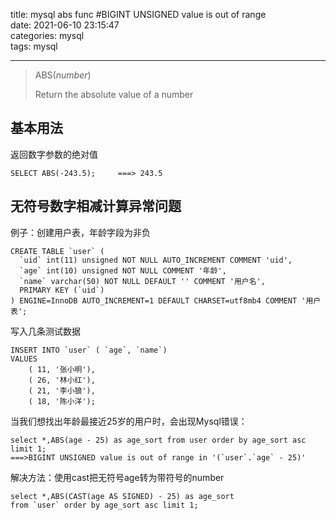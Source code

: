 title: mysql abs func #BIGINT UNSIGNED value is out of range  
date: 2021-06-10 23:15:47  
categories: mysql  
tags: mysql  

---

>ABS(*number*)
>
> Return the absolute value of a number



## 基本用法

返回数字参数的绝对值

```
SELECT ABS(-243.5);     ===> 243.5
```



## 无符号数字相减计算异常问题



例子：创建用户表，年龄字段为非负

```
CREATE TABLE `user` (
  `uid` int(11) unsigned NOT NULL AUTO_INCREMENT COMMENT 'uid',
  `age` int(10) unsigned NOT NULL COMMENT '年龄',
  `name` varchar(50) NOT NULL DEFAULT '' COMMENT '用户名',
  PRIMARY KEY (`uid`)
) ENGINE=InnoDB AUTO_INCREMENT=1 DEFAULT CHARSET=utf8mb4 COMMENT '用户表';
```

写入几条测试数据

```
INSERT INTO `user` ( `age`, `name`)
VALUES
	( 11, '张小明'),
	( 26, '林小红'),
	( 21, '李小狼'),
	( 18, '陈小洋');
```

当我们想找出年龄最接近25岁的用户时，会出现Mysql错误：

```
select *,ABS(age - 25) as age_sort from user order by age_sort asc limit 1;
===>BIGINT UNSIGNED value is out of range in '(`user`.`age` - 25)'
```



解决方法：使用cast把无符号age转为带符号的number

```
select *,ABS(CAST(age AS SIGNED) - 25) as age_sort 
from `user` order by age_sort asc limit 1;
```





